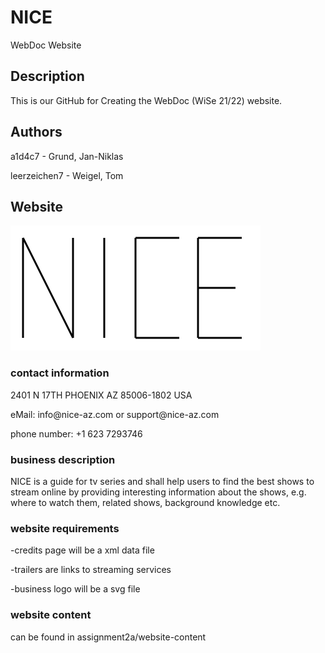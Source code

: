 # NICE

WebDoc Website

## Description

<p>This is our GitHub for Creating the WebDoc (WiSe 21/22) website.</p>

## Authors

<p>a1d4c7 - Grund, Jan-Niklas</p>
<p>leerzeichen7 - Weigel, Tom</p>

## Website
<img src="assets/logo.svg" alt="logo" width="400" height="200" >

### contact information
<p>2401 N 17TH PHOENIX AZ 85006-1802 USA</p>
<p>eMail: info@nice-az.com or support@nice-az.com</p>
<p>phone number: +1 623 7293746</p>

### business description
<p>NICE is a guide for tv series and shall help users to find the best shows to stream online by providing interesting information about the shows, e.g. where to watch them, related shows, background knowledge etc.</p>


### website requirements
<p>-credits page will be a xml data file</p>
<p>-trailers are links to streaming services</p>
<p>-business logo will be a svg file</p>


### website content
<p>can be found in assignment2a/website-content</p>

